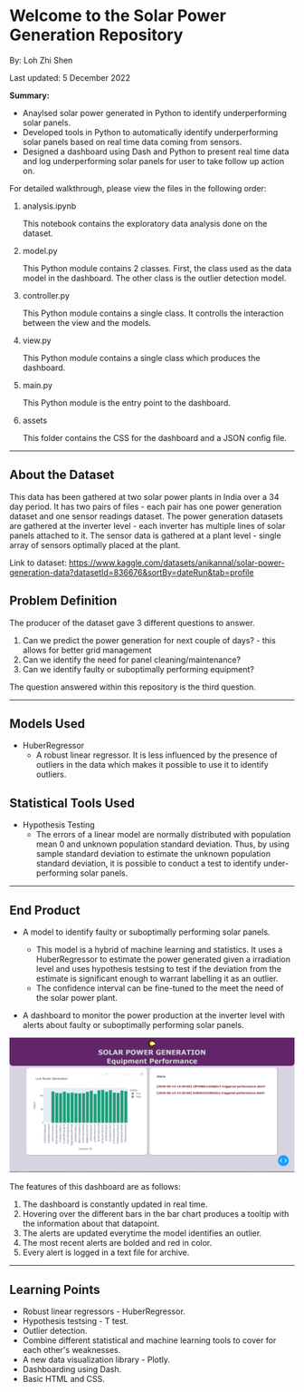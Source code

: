 # Welcome to the Solar Power Generation Repository

By: Loh Zhi Shen

Last updated: 5 December 2022

<strong>Summary:</strong>
* Anaylsed solar power generated in Python to identify underperforming solar panels.
* Developed tools in Python to automatically identify underperforming solar panels based on real time data coming from sensors.
* Designed a dashboard using Dash and Python to present real time data and log underperforming solar panels for user to take follow up action on.

For detailed walkthrough, please view the files in the following order:

1. analysis.ipynb

    This notebook contains the exploratory data analysis done on the dataset.

2. model.py
    
    This Python module contains 2 classes. First, the class used as the data model in the dashboard. The other class is the outlier detection model.

3. controller.py

    This Python module contains a single class. It controlls the interaction between the view and the models.

4. view.py

    This Python module contains a single class which produces the dashboard.

5. main.py

    This Python module is the entry point to the dashboard.

6. assets

    This folder contains the CSS for the dashboard and a JSON config file.

---

## <strong>About the Dataset</strong>

This data has been gathered at two solar power plants in India over a 34 day period. It has two pairs of files - each pair has one power generation dataset and one sensor readings dataset. The power generation datasets are gathered at the inverter level - each inverter has multiple lines of solar panels attached to it. The sensor data is gathered at a plant level - single array of sensors optimally placed at the plant.

Link to dataset: https://www.kaggle.com/datasets/anikannal/solar-power-generation-data?datasetId=836676&sortBy=dateRun&tab=profile

## <strong>Problem Definition</strong>

The producer of the dataset gave 3 different questions to answer.

1. Can we predict the power generation for next couple of days? - this allows for better grid management
2. Can we identify the need for panel cleaning/maintenance?
3. Can we identify faulty or suboptimally performing equipment?

The question answered within this repository is the third question. 

---

## <strong>Models Used</strong>

* HuberRegressor
    * A robust linear regressor. It is less influenced by the presence of outliers in the data which makes it possible to use it to identify outliers.

## <strong>Statistical Tools Used</strong>

* Hypothesis Testing
    * The errors of a linear model are normally distributed with population mean 0 and unknown population standard deviation. Thus, by using sample standard deviation to estimate the unknown population standard deviation, it is possible to conduct a test to identify under-performing solar panels.

---

## <strong>End Product</strong>

* A model to identify faulty or suboptimally performing solar panels.
    * This model is a hybrid of machine learning and statistics. It uses a HuberRegressor to estimate the power generated given a irradiation level and uses hypothesis testsing to test if the deviation from the estimate is significant enough to warrant labelling it as an outlier.
    * The confidence interval can be fine-tuned to the meet the need of the solar power plant.

* A dashboard to monitor the power production at the inverter level with alerts about faulty or suboptimally performing solar panels.

<img src = "assets/dashboard image.png" alt = "Image of dash bord" />

The features of this dashboard are as follows:

1. The dashboard is constantly updated in real time.
2. Hovering over the different bars in the bar chart produces a tooltip with the information about that datapoint.
3. The alerts are updated everytime the model identifies an outlier.
4. The most recent alerts are bolded and red in color.
5. Every alert is logged in a text file for archive.

---

## <strong>Learning Points</strong>

* Robust linear regressors - HuberRegressor.
* Hypothesis testsing - T test.
* Outlier detection.
* Combine different statistical and machine learning tools to cover for each other's weaknesses.
* A new data visualization library - Plotly.
* Dashboarding using Dash.
* Basic HTML and CSS.
